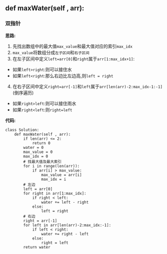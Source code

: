 ## def maxWater(self , arr):
### 双指针

**思路:**
1. 先找出数组中的最大值`max_value`和最大值对应的索引`max_idx`
2. `max_value`将数组分成`左子区间`和`右子区间`
3. 在左子区间中定义`left=arr[0]`和`right`属于`arr[1:max_idx+1]`:
* 如果`left>right`:则可以接住水
* 如果`left<right`:那么右边比左边高,则`left = right`
4. 在右子区间中定义`right=arr[-1]`和`left`属于`arr[len(arr)-2:max_idx-1:-1]`(倒序遍历)
* 如果`right>left`:则可以接住雨水
* 如果`right<left`:则`right=left`

**代码:**
```
class Solution:
    def maxWater(self , arr):
        if len(arr) <= 2:
            return 0
        water = 0
        max_value = 0
        max_idx = 0
        # 找最大值及最大索引
        for i in range(len(arr)):
            if arr[i] > max_value:
                max_value = arr[i]
                max_idx = i
        # 左边
        left = arr[0]
        for right in arr[1:max_idx]:
            if right < left:
                water += left - right
            else:
                left = right
        # 右边
        right = arr[-1]
        for left in arr[len(arr)-2:max_idx:-1]:
            if left < right:
                water += right - left
            else:
                right = left
        return water
```